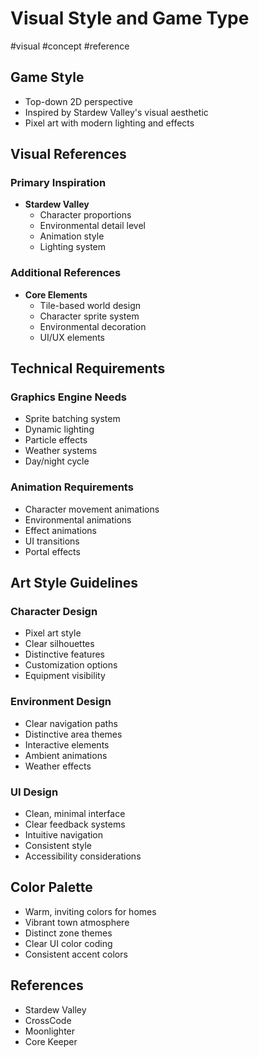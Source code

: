 # Visual Style and Game Type

#visual #concept #reference

## Game Style
- Top-down 2D perspective
- Inspired by Stardew Valley's visual aesthetic
- Pixel art with modern lighting and effects

## Visual References

### Primary Inspiration
- **Stardew Valley**
  - Character proportions
  - Environmental detail level
  - Animation style
  - Lighting system

### Additional References
- **Core Elements**
  - Tile-based world design
  - Character sprite system
  - Environmental decoration
  - UI/UX elements

## Technical Requirements

### Graphics Engine Needs
- Sprite batching system
- Dynamic lighting
- Particle effects
- Weather systems
- Day/night cycle

### Animation Requirements
- Character movement animations
- Environmental animations
- Effect animations
- UI transitions
- Portal effects

## Art Style Guidelines

### Character Design
- Pixel art style
- Clear silhouettes
- Distinctive features
- Customization options
- Equipment visibility

### Environment Design
- Clear navigation paths
- Distinctive area themes
- Interactive elements
- Ambient animations
- Weather effects

### UI Design
- Clean, minimal interface
- Clear feedback systems
- Intuitive navigation
- Consistent style
- Accessibility considerations

## Color Palette
- Warm, inviting colors for homes
- Vibrant town atmosphere
- Distinct zone themes
- Clear UI color coding
- Consistent accent colors

## References
- Stardew Valley
- CrossCode
- Moonlighter
- Core Keeper 